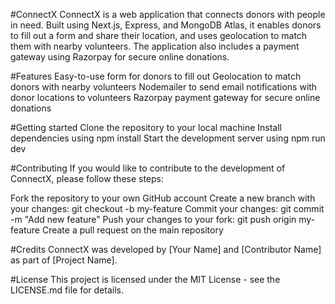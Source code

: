 #ConnectX
ConnectX is a web application that connects donors with people in need. Built using Next.js, Express, and MongoDB Atlas, it enables donors to fill out a form and share their location, and uses geolocation to match them with nearby volunteers. The application also includes a payment gateway using Razorpay for secure online donations.

#Features
Easy-to-use form for donors to fill out
Geolocation to match donors with nearby volunteers
Nodemailer to send email notifications with donor locations to volunteers
Razorpay payment gateway for secure online donations

#Getting started
Clone the repository to your local machine
Install dependencies using npm install
Start the development server using npm run dev

#Contributing
If you would like to contribute to the development of ConnectX, please follow these steps:

Fork the repository to your own GitHub account
Create a new branch with your changes: git checkout -b my-feature
Commit your changes: git commit -m "Add new feature"
Push your changes to your fork: git push origin my-feature
Create a pull request on the main repository

#Credits
ConnectX was developed by [Your Name] and [Contributor Name] as part of [Project Name].

#License
This project is licensed under the MIT License - see the LICENSE.md file for details.
